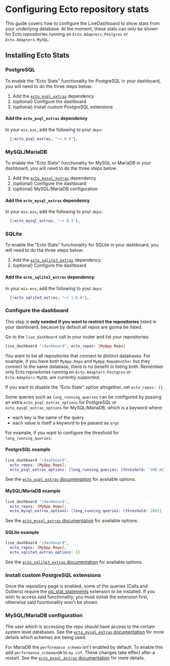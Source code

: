 # Configuring Ecto repository stats

This guide covers how to configure the LiveDashboard to show stats from your underlying database. At the moment, these stats can only be shown for Ecto repositories running on `Ecto.Adapters.Postgres` or `Ecto.Adapters.MyXQL`.

## Installing Ecto Stats

### PostgreSQL

To enable the "Ecto Stats" functionality for PostgreSQL in your dashboard, you will need to do the three steps below:

  1. Add the [`ecto_psql_extras`](https://hexdocs.pm/ecto_psql_extras) dependency
  2. (optional) Configure the dashboard
  3. (optional) Install custom PostgreSQL extensions

#### Add the `ecto_psql_extras` dependency

In your `mix.exs`, add the following to your `deps`:

```elixir
  {:ecto_psql_extras, "~> 0.6"},
```

### MySQL/MariaDB

To enable the "Ecto Stats" functionality for MySQL or MariaDB in your dashboard, you will need to do the three steps below:

  1. Add the [`ecto_mysql_extras`](https://hexdocs.pm/ecto_mysql_extras) dependency
  2. (optional) Configure the dashboard
  3. (optional) MySQL/MariaDB configuration

#### Add the `ecto_mysql_extras` dependency

In your `mix.exs`, add the following to your `deps`:

```elixir
  {:ecto_mysql_extras, "~> 0.3"},
```

### SQLite

To enable the "Ecto Stats" functionality for SQLite in your dashboard, you will need to do the three steps below:

  1. Add the [`ecto_sqlite3_extras`](https://hexdocs.pm/ecto_sqlite3_extras) dependency
  2. (optional) Configure the dashboard

#### Add the `ecto_sqlite3_extras` dependency

In your `mix.exs`, add the following to your `deps`:

```elixir
  {:ecto_sqlite3_extras, "~> 1.0.0"},
```

### Configure the dashboard

This step is **only needed if you want to restrict the repositories** listed in your dashboard, because
by default all _repos_ are gonna be listed.

Go to the `live_dashboard` call in your router and list your repositories:

```elixir
live_dashboard "/dashboard", ecto_repos: [MyApp.Repo]
```

You want to list all repositories that connect to distinct databases. For example, if you have both `MyApp.Repo` and `MyApp.RepoAnother` but they connect to the same database, there is no benefit in listing both. Remember only Ecto repositories running on `Ecto.Adapters.Postgres` or `Ecto.Adapters.MyXQL` are currently supported.

If you want to disable the "Ecto Stats" option altogether, set `ecto_repos: []`.

Some queries such as `long_running_queries` can be configured by passing an extra `ecto_psql_extras_options` for PostgreSQL or `ecto_mysql_extras_options` for MySQL/MariaDB,
which is a keyword where:

- each key is the name of the query
- each value is itself a keyword to be passed as `args`

For example, if you want to configure the threshold for `long_running_queries`:

#### PostgreSQL example

```elixir
live_dashboard "/dashboard",
  ecto_repos: [MyApp.Repo],
  ecto_psql_extras_options: [long_running_queries: [threshold: "200 milliseconds"]]
```

See the [`ecto_psql_extras` documentation](https://hexdocs.pm/ecto_psql_extras/readme.html#usage) for available options.

#### MySQL/MariaDB example

```elixir
live_dashboard "/dashboard",
  ecto_repos: [MyApp.Repo],
  ecto_mysql_extras_options: [long_running_queries: [threshold: 200]]
```

See the [`ecto_mysql_extras` documentation](https://hexdocs.pm/ecto_mysql_extras/readme.html#usage) for available options.

#### SQLite example

```elixir
live_dashboard "/dashboard",
  ecto_repos: [MyApp.Repo],
  ecto_sqlite3_extras_options: []
```

See the [`ecto_sqlite3_extras` documentation](https://github.com/orsinium-labs/ecto_sqlite3_extras) for available options.

### Install custom PostgreSQL extensions

Once the repository page is enabled, some of the queries (Calls and Outliers) require the [pg_stat_statements](https://www.postgresql.org/docs/current/pgstatstatements.html) extension to be installed. If you wish to access said functionality, you must install the extension first, otherwise said functionality won't be shown.

### MySQL/MariaDB configuration

The user which is accessing the repo should have access to the certain system level databases. See the [`ecto_mysql_extras` documentation](https://hexdocs.pm/ecto_mysql_extras/readme.html#mysql-mariadb-configuration) for more details which schemas are being used.

For MariaDB the `performance_schema` isn't enabled by default. To enable this add `performance_schema=ON` to `my.cnf`. These changes take effect after a restart. See the [`ecto_mysql_extras` documentation](https://hexdocs.pm/ecto_mysql_extras/readme.html#performance-schema) for more details.
